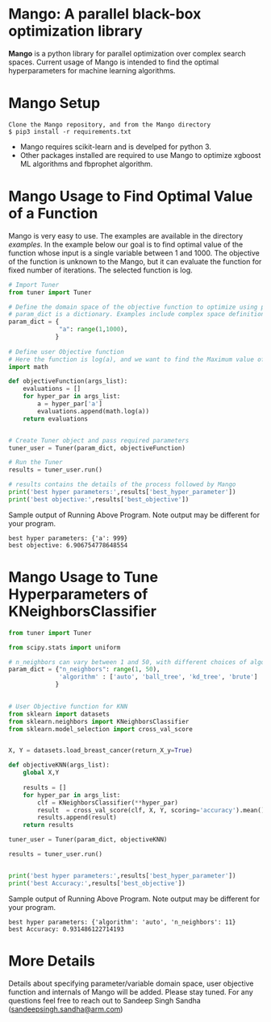 # Mango: A parallel black-box optimization library

**Mango** is a python library for parallel optimization over complex search spaces. Current usage of Mango is intended to find the optimal hyperparameters for machine learning algorithms.

# Mango Setup
```
Clone the Mango repository, and from the Mango directory
$ pip3 install -r requirements.txt
```

- Mango requires scikit-learn and is develped for python 3.
- Other packages installed are required to use Mango to optimize xgboost ML algorithms and fbprophet algorithm.

# Mango Usage to Find Optimal Value of a Function
Mango is very easy to use. 
The examples are available in the directory *examples*.
In the example below our goal is to find optimal value of the function whose input is a single variable between 1 and 1000.
The objective of the function is unknown to the Mango, but it can evaluate the function for fixed number of iterations.
The selected function is log.

```python
# Import Tuner 
from tuner import Tuner

# Define the domain space of the objective function to optimize using param_dict
# param_dict is a dictionary. Examples include complex space definitions.
param_dict = {
              "a": range(1,1000),
             }
             
# Define user Objective function
# Here the function is log(a), and we want to find the Maximum value of this function
import math

def objectiveFunction(args_list):
    evaluations = []
    for hyper_par in args_list:
        a = hyper_par['a']
        evaluations.append(math.log(a))
    return evaluations


# Create Tuner object and pass required parameters
tuner_user = Tuner(param_dict, objectiveFunction)

# Run the Tuner
results = tuner_user.run()

# results contains the details of the process followed by Mango
print('best hyper parameters:',results['best_hyper_parameter'])
print('best objective:',results['best_objective'])
```

Sample output of Running Above Program. Note output may be different for your program.

```
best hyper parameters: {'a': 999}
best objective: 6.906754778648554
```

# Mango Usage to Tune Hyperparameters of KNeighborsClassifier

```python
from tuner import Tuner

from scipy.stats import uniform

# n_neighbors can vary between 1 and 50, with different choices of algorithm
param_dict = {"n_neighbors": range(1, 50),
              'algorithm' : ['auto', 'ball_tree', 'kd_tree', 'brute']
             }
             

# User Objective function for KNN
from sklearn import datasets
from sklearn.neighbors import KNeighborsClassifier
from sklearn.model_selection import cross_val_score


X, Y = datasets.load_breast_cancer(return_X_y=True)

def objectiveKNN(args_list):
    global X,Y
    
    results = []
    for hyper_par in args_list:
        clf = KNeighborsClassifier(**hyper_par)
        result  = cross_val_score(clf, X, Y, scoring='accuracy').mean()
        results.append(result)
    return results

tuner_user = Tuner(param_dict, objectiveKNN)

results = tuner_user.run()


print('best hyper parameters:',results['best_hyper_parameter'])
print('best Accuracy:',results['best_objective'])
```
Sample output of Running Above Program. Note output may be different for your program.

```
best hyper parameters: {'algorithm': 'auto', 'n_neighbors': 11}
best Accuracy: 0.931486122714193
```


# More Details
Details about specifying parameter/variable domain space, user objective function and internals of Mango will be added.
Please stay tuned. For any questions feel free to reach out to Sandeep Singh Sandha (sandeepsingh.sandha@arm.com)